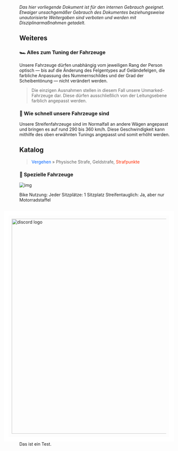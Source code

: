 *Das hier vorliegende Dokument ist für den internen Gebrauch geeignet. Etwaiger unsachgemäßer Gebrauch des Dokumentes beziehungsweise unautorisierte Weitergaben sind verboten und werden mit Disziplinarmaßnahmen getadelt.*

## Weiteres
### 🏎️ Alles zum Tuning der Fahrzeuge
Unsere Fahrzeuge dürfen unabhängig vom jeweiligen Rang der Person optisch — bis auf die Änderung des Felgentypes auf Geländefelgen, die farbliche Anpassung des Nummernschildes und der Grad der Scheibentönung — nicht verändert werden.
> Die einzigen Ausnahmen stellen in diesem Fall unsere Unmarked-Fahrzeuge dar. Diese dürfen ausschließlich von der Leitungsebene farblich angepasst werden.

### 🚀 Wie schnell unsere Fahrzeuge sind
Unsere Streifenfahrzeuge sind im Normalfall an andere Wägen angepasst und bringen es auf rund 290 bis 360 km/h. Diese Geschwindigkeit kann mithilfe des oben erwähnten Tunings angepasst und somit erhöht werden.

## Katalog
> <span style="color:#0064FF">Vergehen</span> » Physische Strafe, Geldstrafe, <span style="color:#ff2a00">Strafpunkte</span>

### 🌟 Spezielle Fahrzeuge
<div style="display:inline-block;vertical-align:top;">
<img src="https://loremflickr.com/320/240" alt="img"/>
</div>
<div style="display:inline-block;">
<p>
Bike
Nutzung: Jeder
Sitzplätze: 1 Sitzplatz
Streifentauglich: Ja, aber nur Motorradstaffel
</p>
</div>

<img style="border:15px solid white;float:right;padding: 10px;" alt="discord logo" width="700" src="https://i.ibb.co/ncdwfvC/Bild-2022-02-02-221843.png" /> Das ist ein Test.